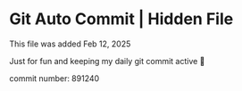 # Git Auto Commit | Hidden File

This file was added Feb 12, 2025

Just for fun and keeping my daily git commit active 🤪

commit number: 891240

